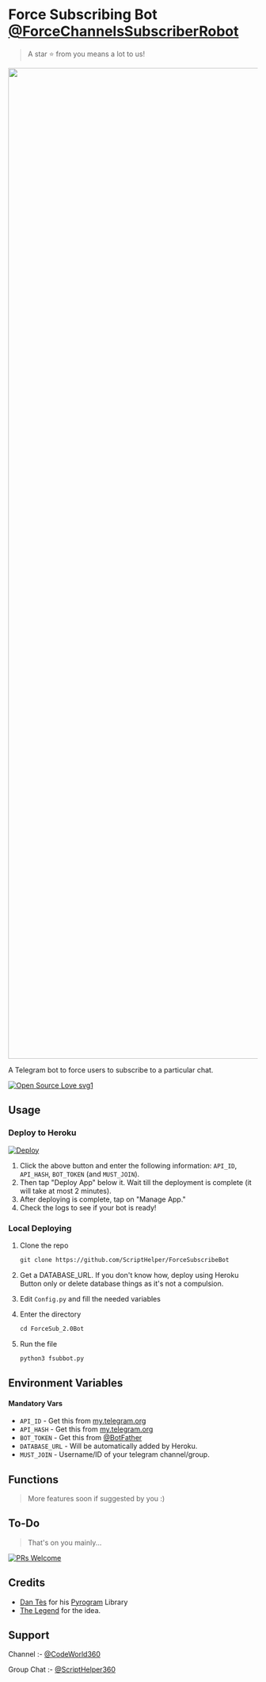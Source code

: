 # Force Subscribing Bot [@ForceChannelsSubscriberRobot](https://t.me/ForceChannelsSubscriberRobot)

> A star ⭐ from you means a lot to us!

<p align="center"><a href="https://github.com/ScriptHelper/ForceSubscribeBot"><img src="https://telegra.ru.com/p/a952d3e2xb5f1cf87bdfe8cc83f8db6e0383aa159a40211ab" width="2000"></a></p>

A Telegram bot to force users to subscribe to a particular chat.

[![Open Source Love svg1](https://badges.frapsoft.com/os/v1/open-source.svg?v=103)](https://github.com/ellerbrock/open-source-badges/)

## Usage

### Deploy to Heroku

[![Deploy](https://www.herokucdn.com/deploy/button.svg)](https://heroku.com/deploy?template=https://github.com/ScriptHelper/ForceSubscribeBot)

1. Click the above button and enter the following information: `API_ID`, `API_HASH`, `BOT_TOKEN` (and `MUST_JOIN`).
2. Then tap "Deploy App" below it. Wait till the deployment is complete (it will take at most 2 minutes).
3. After deploying is complete, tap on "Manage App."
4. Check the logs to see if your bot is ready! 

### Local Deploying

1. Clone the repo
   ```markdown
   git clone https://github.com/ScriptHelper/ForceSubscribeBot
   ```
   
2. Get a DATABASE_URL. If you don't know how, deploy using Heroku Button only or delete database things as it's not a compulsion.
   
3. Edit `Config.py` and fill the needed variables

4. Enter the directory
   ```markdown
   cd ForceSub_2.0Bot
   ```
5. Run the file
   ```markdown
   python3 fsubbot.py
   ```

## Environment Variables

#### Mandatory Vars

- `API_ID` - Get this from [my.telegram.org](https://my.telegram.org/auth)
- `API_HASH` - Get this from [my.telegram.org](https://my.telegram.org/auth)
- `BOT_TOKEN` - Get this from [@BotFather](https://t.me/BotFather)
- `DATABASE_URL` - Will be automatically added by Heroku.
- `MUST_JOIN` - Username/ID of your telegram channel/group.

## Functions

> More features soon if suggested by you :)

## To-Do

> That's on you mainly...

[![PRs Welcome](https://img.shields.io/badge/PRs-welcome-brightgreen.svg?style=flat-square)](http://makeapullrequest.com)

## Credits

- [Dan Tès](https://github.com/delivrance) for his [Pyrogram](https://docs.pyrogram.org) Library
- [The Legend](https://github.com/thelegend-16) for the idea.

## Support

Channel :- [@CodeWorld360](https://t.me/CodeWorld360)

Group Chat :- [@ScriptHelper360](https://t.me/ScriptHelper360)

